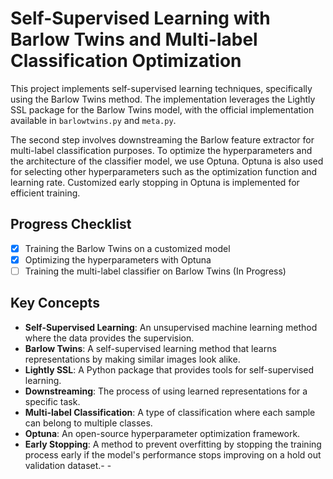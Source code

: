 # Self-Supervised Learning with Barlow Twins and Multi-label Classification Optimization

This project implements self-supervised learning techniques, specifically using the Barlow Twins method. The implementation leverages the Lightly SSL package for the Barlow Twins model, with the official implementation available in `barlowtwins.py` and `meta.py`.

The second step involves downstreaming the Barlow feature extractor for multi-label classification purposes. To optimize the hyperparameters and the architecture of the classifier model, we use Optuna. Optuna is also used for selecting other hyperparameters such as the optimization function and learning rate. Customized early stopping in Optuna is implemented for efficient training.

## Progress Checklist

- [x] Training the Barlow Twins on a customized model
- [x] Optimizing the hyperparameters with Optuna
- [ ] Training the multi-label classifier on Barlow Twins (In Progress)

## Key Concepts

- **Self-Supervised Learning**: An unsupervised machine learning method where the data provides the supervision.
- **Barlow Twins**: A self-supervised learning method that learns representations by making similar images look alike.
- **Lightly SSL**: A Python package that provides tools for self-supervised learning.
- **Downstreaming**: The process of using learned representations for a specific task.
- **Multi-label Classification**: A type of classification where each sample can belong to multiple classes.
- **Optuna**: An open-source hyperparameter optimization framework.
- **Early Stopping**: A method to prevent overfitting by stopping the training process early if the model's performance stops improving on a hold out validation dataset.-  - 